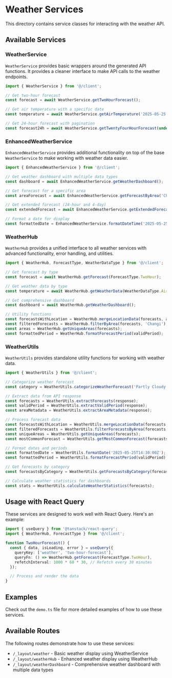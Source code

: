 # Weather Services

This directory contains service classes for interacting with the weather API.

## Available Services

### WeatherService

`WeatherService` provides basic wrappers around the generated API functions. It provides a cleaner interface to make API calls to the weather endpoints.

```typescript
import { WeatherService } from '@/client';

// Get two-hour forecast
const forecast = await WeatherService.getTwoHourForecast();

// Get air temperature with a specific date
const temperature = await WeatherService.getAirTemperature('2025-05-25');

// Get 24-hour forecast with pagination
const forecast24h = await WeatherService.getTwentyFourHourForecast(undefined, 'pagination-token');
```

### EnhancedWeatherService

`EnhancedWeatherService` provides additional functionality on top of the base `WeatherService` to make working with weather data easier.

```typescript
import { EnhancedWeatherService } from '@/client';

// Get weather dashboard with multiple data types
const dashboard = await EnhancedWeatherService.getWeatherDashboard();

// Get forecast for a specific area
const areaForecast = await EnhancedWeatherService.getForecastByArea('Changi');

// Get extended forecast (24-hour and 4-day)
const extendedForecast = await EnhancedWeatherService.getExtendedForecast();

// Format a date for display
const formattedDate = EnhancedWeatherService.formatDateTime('2025-05-25T14:30:00Z');
```

### WeatherHub

`WeatherHub` provides a unified interface to all weather services with advanced functionality, error handling, and utilities.

```typescript
import { WeatherHub, ForecastType, WeatherDataType } from '@/client';

// Get forecast by type
const forecast = await WeatherHub.getForecast(ForecastType.TwoHour);

// Get weather data by type
const temperature = await WeatherHub.getWeatherData(WeatherDataType.AirTemperature);

// Get comprehensive dashboard
const dashboard = await WeatherHub.getWeatherDashboard();

// Utility functions
const forecastsWithLocation = WeatherHub.mergeLocationData(forecasts, areaMetadata);
const filteredForecasts = WeatherHub.filterByArea(forecasts, 'Changi');
const areas = WeatherHub.getUniqueAreas(forecasts);
const formattedPeriod = WeatherHub.formatForecastPeriod(validPeriod);
```

### WeatherUtils

`WeatherUtils` provides standalone utility functions for working with weather data.

```typescript
import { WeatherUtils } from '@/client';

// Categorize weather forecast
const category = WeatherUtils.categorizeWeatherForecast('Partly Cloudy');

// Extract data from API response
const forecasts = WeatherUtils.extractForecasts(response);
const validPeriod = WeatherUtils.extractValidPeriod(response);
const areaMetadata = WeatherUtils.extractAreaMetadata(response);

// Process forecast data
const forecastsWithLocation = WeatherUtils.mergeLocationData(forecasts, areaMetadata);
const filteredForecasts = WeatherUtils.filterForecastsByArea(forecasts, 'Changi');
const uniqueAreas = WeatherUtils.getUniqueAreas(forecasts);
const mostCommonForecast = WeatherUtils.getMostCommonForecast(forecasts);

// Format dates and periods
const formattedDate = WeatherUtils.formatDate('2025-05-25T14:30:00Z');
const formattedPeriod = WeatherUtils.formatForecastPeriod(validPeriod);

// Get forecasts by category
const forecastsByCategory = WeatherUtils.getForecastsByCategory(forecasts);

// Calculate weather statistics for dashboards
const stats = WeatherUtils.calculateWeatherStatistics(forecasts);
```

## Usage with React Query

These services are designed to work well with React Query. Here's an example:

```typescript
import { useQuery } from '@tanstack/react-query';
import { WeatherHub, ForecastType } from '@/client';

function TwoHourForecast() {
  const { data, isLoading, error } = useQuery({
    queryKey: ['weather', 'two-hour-forecast'],
    queryFn: () => WeatherHub.getForecast(ForecastType.TwoHour),
    refetchInterval: 1000 * 60 * 30, // Refetch every 30 minutes
  });

  // Process and render the data
}
```

## Examples

Check out the `demo.ts` file for more detailed examples of how to use these services.

## Available Routes

The following routes demonstrate how to use these services:

- `/_layout/weather` - Basic weather display using WeatherService
- `/_layout/weatherHub` - Enhanced weather display using WeatherHub
- `/_layout/weatherDashboard` - Comprehensive weather dashboard with multiple data types
